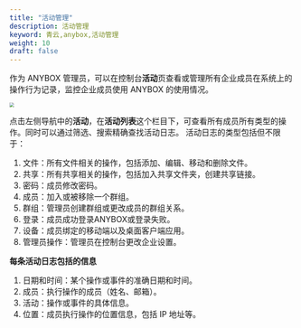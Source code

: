 ```yaml
---
title: "活动管理"
description: 活动管理
keyword: 青云,anybox,活动管理
weight: 10
draft: false
---
```


作为 ANYBOX 管理员，可以在控制台**活动**页查看或管理所有企业成员在系统上的操作行为记录，监控企业成员使用 ANYBOX 的使用情况。

<img src="../../../_images/manager_menber15.png" style="zoom:50%;" />

点击左侧导航中的**活动**，在**活动列表**这个栏目下，可查看所有成员所有类型的操作。同时可以通过筛选、搜索精确查找活动日志。
活动日志的类型包括但不限于：

1. 文件：所有文件相关的操作，包括添加、编辑、移动和删除文件。
2. 共享：所有共享相关的操作，包括加入共享文件夹，创建共享链接。
3. 密码：成员修改密码。
4. 成员：加入或被移除⼀个群组。
5. 群组：管理员创建群组或更改成员的群组关系。
6. 登录：成员成功登录ANYBOX或登录失败。
7. 设备：成员绑定的移动端以及桌面客户端应用。
8. 管理员操作：管理员在控制台更改企业设置。

**每条活动日志包括的信息**

1. 日期和时间：某个操作或事件的准确日期和时间。
2. 成员：执行操作的成员（姓名、邮箱）。
3. 活动：操作或事件的具体信息。
4. 位置：成员执行操作的位置信息，包括 IP 地址等。
